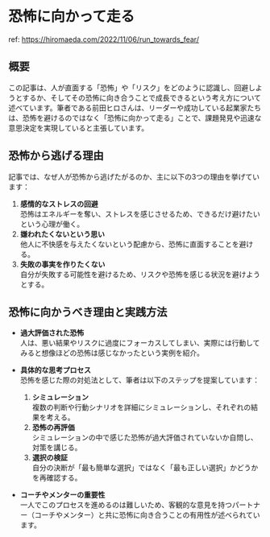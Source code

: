 # 恐怖に向かって走る

ref: <https://hiromaeda.com/2022/11/06/run_towards_fear/>

## 概要

この記事は、人が直面する「恐怖」や「リスク」をどのように認識し、回避しようとするか、そしてその恐怖に向き合うことで成長できるという考え方について述べています。筆者である前田ヒロさんは、リーダーや成功している起業家たちは、恐怖を避けるのではなく「恐怖に向かって走る」ことで、課題発見や迅速な意思決定を実現していると主張しています。

## 恐怖から逃げる理由

記事では、なぜ人が恐怖から逃げたがるのか、主に以下の3つの理由を挙げています：

1. **感情的なストレスの回避**  
   恐怖はエネルギーを奪い、ストレスを感じさせるため、できるだけ避けたいという心理が働く。
2. **嫌われたくないという思い**  
   他人に不快感を与えたくないという配慮から、恐怖に直面することを避ける。
3. **失敗の事実を作りたくない**  
   自分が失敗する可能性を避けるため、リスクや恐怖を感じる状況を避けようとする。

## 恐怖に向かうべき理由と実践方法

- **過大評価された恐怖**  
  人は、悪い結果やリスクに過度にフォーカスしてしまい、実際には行動してみると想像ほどの恐怖は感じなかったという実例を紹介。

- **具体的な思考プロセス**  
  恐怖を感じた際の対処法として、筆者は以下のステップを提案しています：
  
  1. **シミュレーション**  
     複数の判断や行動シナリオを詳細にシミュレーションし、それぞれの結果を考える。
  2. **恐怖の再評価**  
     シミュレーションの中で感じた恐怖が過大評価されていないか自問し、対策を講じる。
  3. **選択の検証**  
     自分の決断が「最も簡単な選択」ではなく「最も正しい選択」かどうかを再確認する。

- **コーチやメンターの重要性**  
  一人でこのプロセスを進めるのは難しいため、客観的な意見を持つパートナー（コーチやメンター）と共に恐怖に向き合うことの有用性が述べられています。

